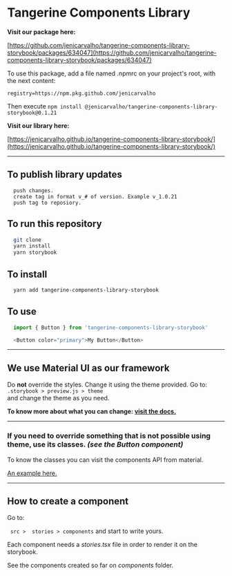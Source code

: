# Tangerine Components Library

**Visit our package here:**

[https://github.com/jenicarvalho/tangerine-components-library-storybook/packages/634047](https://github.com/jenicarvalho/tangerine-components-library-storybook/packages/634047)

To use this package, add a file named .npmrc on your project's root, with the next content:

```registry=https://npm.pkg.github.com/jenicarvalho```

Then execute 
```npm install @jenicarvalho/tangerine-components-library-storybook@0.1.21```

**Visit our library here:**

[https://jenicarvalho.github.io/tangerine-components-library-storybook/](https://jenicarvalho.github.io/tangerine-components-library-storybook/)

---- 
## To publish library updates

```Update version in package.json
  push changes.
  create tag in format v_# of version. Example v_1.0.21
  push tag to reposiory.
```

## To run this repository
```bash
  git clone
  yarn install
  yarn storybook
```
## To install
```bash
  yarn add tangerine-components-library-storybook
```

## To use
```js
  import { Button } from 'tangerine-components-library-storybook'

  <Button color="primary">My Button</Button>
```
---- 

## We use Material UI as our framework
Do **not** override the styles. Change it using the theme provided. Go to:
``` .storybook > preview.js > theme ```  
and change the theme as you need.

**To know more about what you can change: [visit the docs.](https://material-ui.com/customization/theming/)**

----

### If you need to override something that is not possible using theme, use its classes. *(see the Button component)*
To know the classes you can visit the components API from material. 

[An example here.](https://material-ui.com/api/button/#css)

---- 
## How to create a component

Go to: 

``` src >  stories > components``` and start to write yours.

Each component needs a *stories.tsx* file in order to render it on the storybook.

See the components created so far on *components* folder.
